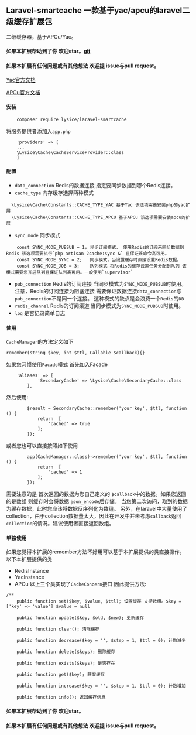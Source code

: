 ## Laravel-smartcache 一款基于yac/apcu的laravel二级缓存扩展包
二级缓存器，基于APCu/Yac。

#### 如果本扩展帮助到了你 欢迎star。[git](https://github.com/Lysice/laravel-smartcache)

#### 如果本扩展有任何问题或有其他想法 欢迎提 issue与pull request。
[Yac官方文档](https://www.php.net/manual/zh/book.yac)

[APCu官方文档](https://www.php.net/manual/zh/book.apcu)
#### 安装
```
    composer require lysice/laravel-smartcache
```
将服务提供者添加入`app.php` 
```
    'providers' => [
    ...
    \Lysice\Cache\CacheServiceProvider::class
    ]   
```

#### 配置
- `data_connection` Redis的数据连接,指定要同步数据到哪个Redis连接。
- `cache_type` 
内存缓存选择两种模式
```
  \Lysice\Cache\Constants::CACHE_TYPE_YAC 基于Yac 该选项需要安装php的yac扩展
  \Lysice\Cache\Constants::CACHE_TYPE_APCU 基于APCu 该选项需要安装apcu的扩展
```
- `sync_mode` 同步模式
```
    const SYNC_MODE_PUBSUB = 1; 异步订阅模式， 使用Redis的订阅来同步数据到Redis 该选项需要执行`php artisan 2cache:sync &` 且保证该命令高可用。
    const SYNC_MODE_SYNC = 2;   同步模式，当设置缓存时直接设置Redis数据。
    const SYNC_MODE_JOB = 3;    队列模式 将Redis的缓存设置任务分配到队列 该模式需要您开启队列且保证队列高可用。一般使用`supervisor`
```
- `pub_connection` 
Redis的订阅连接 当同步模式为`SYNC_MODE_PUBSUB`时使用。注意，Redis的订阅连接为阻塞连接 需要保证数据连接`data_connection`与`pub_connection`不是同一个连接。
这种模式的缺点是会浪费一个`Redis`的`DB`
- `redis_channel` 
Redis的订阅渠道 当同步模式为`SYNC_MODE_PUBSUB`时使用。
- `log` 是否记录简单日志

#### 使用
`CacheManager`的方法定义如下
```
remember(string $key, int $ttl, Callable $callback){}
```
如果您习惯使用`Facade`模式 首先加入Facade
```
    'aliases' => [
            'SecondaryCache' => \Lysice\Cache\SecondaryCache::class
        ],
```
然后使用:
```
        $result = SecondaryCache::remember('your key', $ttl, function () {
            return  [
                'cached' => true
            ];
        });
```
或者您也可以直接按照如下使用
```
        app(CacheManager::class)->remember('your key', $ttl, function () {
            return  [
                'cached' => 1
            ];
        });
```
需要注意的是 首次返回的数据为您自己定义的 `$callback`中的数据。如果您返回的是数组 则缓存时会将数据 `json_encode`后存储。
当您第二次访问，取到的数据为缓存数据，此时您应该将数据反序列化为数组。
另外，在laravel中大量使用了 collection，由于collection数据量太大，因此在开发中并未考虑`callback`返回`collection`的情况。建议使用者直接返回数组。
#### 单独使用
如果您觉得本扩展的remember方法不好用可以基于本扩展提供的类直接操作。
以下本扩展提供的类
- RedisInstance
- YacInstance
- APCu
以上三个类实现了`CacheConcern`接口 因此提供方法:
```
/**
    public function set($key, $value, $ttl); 设置缓存 支持数组。$key = ['key' => 'value'] $value = null

    public function update($key, $old, $new); 更新缓存

    public function clear(); 清除缓存

    public function decrease($key = '', $step = 1, $ttl = 0); 计数减少

    public function delete($keys); 删除缓存 

    public function exists($keys); 是否存在

    public function get($key); 获取缓存

    public function increase($key = '', $step = 1, $ttl = 0); 计数增加

    public function info(); 返回缓存信息
```

#### 如果本扩展帮助到了你 欢迎star。

#### 如果本扩展有任何问题或有其他想法 欢迎提 issue与pull request。
